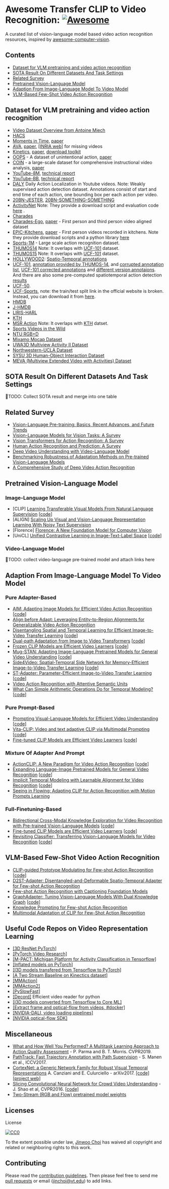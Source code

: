 # Awesome Transfer CLIP to Video Recognition: [![Awesome](https://cdn.rawgit.com/sindresorhus/awesome/d7305f38d29fed78fa85652e3a63e154dd8e8829/media/badge.svg)](https://github.com/sindresorhus/awesome)
A curated list of vision-language model based video action recognition resources, inspired by [awesome-computer-vision](https://github.com/jbhuang0604/awesome-computer-vision).

## Contents
 - [Dataset for VLM pretraining and video action recognition](#Dataset-for-VLM-pretraining-and-video-action-recognition)
 - [SOTA Result On Different Datasets And Task Settings](#SOTA-Result-On-Different-Datasets-And-Task-Settings)
 - [Related Survey](#Related-Survey)
 - [Pretrained Vision-Language Model](#Pretrained-Vision-Language-Model)
 - [Adaption From Image-Language Model To Video Model](#Adaption-From-Image-Language-Model-To-Video-Model)
 - [VLM-Based Few-Shot Video Action Recognition](#VLM-Based-Few-Shot-Video-Action-Recognition)

## Dataset for VLM pretraining and video action recognition
* [Video Dataset Overview from Antoine Miech](https://www.di.ens.fr/~miech/datasetviz/)
* [HACS](http://hacs.csail.mit.edu/)
* [Moments in Time](http://moments.csail.mit.edu/), [paper](http://moments.csail.mit.edu/data/moments_paper.pdf)
* [AVA](https://research.google.com/ava/), [paper](https://arxiv.org/abs/1705.08421), [[INRIA web]](http://thoth.inrialpes.fr/ava/getava.php) for missing videos
* [Kinetics](https://deepmind.com/research/open-source/open-source-datasets/kinetics/), [paper](https://arxiv.org/pdf/1705.07750.pdf), [download toolkit](https://github.com/activitynet/ActivityNet/tree/master/Crawler/Kinetics)
* [OOPS](https://oops.cs.columbia.edu/data/) - A dataset of unintentional action, [paper](https://arxiv.org/abs/1911.11206)
* [COIN](https://coin-dataset.github.io/) - a large-scale dataset for comprehensive instructional video analysis, [paper](https://arxiv.org/abs/1903.02874)
* [YouTube-8M](https://research.google.com/youtube8m/), [technical report](https://arxiv.org/abs/1609.08675)
* [YouTube-BB](https://research.google.com/youtube-bb/), [technical report](https://arxiv.org/pdf/1702.00824.pdf)
* [DALY](http://thoth.inrialpes.fr/daly/) Daily Action Localization in Youtube videos. Note: Weakly supervised action detection dataset. Annotations consist of start and end time of each action, one bounding box per each action per video.
* [20BN-JESTER](https://www.twentybn.com/datasets/jester), [20BN-SOMETHING-SOMETHING](https://www.twentybn.com/datasets/something-something)
* [ActivityNet](http://activity-net.org/) Note: They provide a download script and evaluation code [here](https://github.com/activitynet) .
* [Charades](http://allenai.org/plato/charades/)
* [Charades-Ego](https://prior.allenai.org/projects/charades-ego), [paper](https://arxiv.org/pdf/1804.09626.pdf) - First person and third person video aligned dataset
* [EPIC-Kitchens](https://epic-kitchens.github.io/), [paper](https://arxiv.org/abs/1804.02748) - First person videos recorded in kitchens. Note they provide download scripts and a python library [here](https://github.com/epic-kitchens)
* [Sports-1M](http://cs.stanford.edu/people/karpathy/deepvideo/classes.html) - Large scale action recognition dataset.
* [THUMOS14](http://crcv.ucf.edu/THUMOS14/) Note: It overlaps with [UCF-101](http://crcv.ucf.edu/data/UCF101.php) dataset.
* [THUMOS15](http://www.thumos.info/home.html) Note: It overlaps with [UCF-101](http://crcv.ucf.edu/data/UCF101.php) dataset.
* [HOLLYWOOD2](http://www.di.ens.fr/~laptev/actions/hollywood2/): [Spatio-Temporal annotations](https://staff.fnwi.uva.nl/p.s.m.mettes/index.html#data)
* [UCF-101](http://crcv.ucf.edu/data/UCF101.php), [annotation provided by THUMOS-14](http://crcv.ucf.edu/ICCV13-Action-Workshop/index.files/UCF101_24Action_Detection_Annotations.zip), and [corrupted annotation list](https://github.com/jinwchoi/Jinwoo-Computer-Vision-and-Machine-Learing-papers-to-read/blob/master/UCF101_Spatial_Annotation_Corrupted_file_list),  [UCF-101 corrected annotations](https://github.com/gurkirt/corrected-UCF101-Annots) and [different version annotaions](https://github.com/jvgemert/apt). And there are also some pre-computed spatiotemporal action detection [results](https://drive.google.com/drive/folders/0B-LzM05qEdk0aG5pTE94VFI1SUk)
* [UCF-50](http://crcv.ucf.edu/data/UCF50.php).
* [UCF-Sports](http://crcv.ucf.edu/data/UCF_Sports_Action.php), note: the train/test split link in the official website is broken. Instead, you can download it from [here](http://pascal.inrialpes.fr/data2/oneata/data/ucf_sports/videos.txt).
* [HMDB](http://serre-lab.clps.brown.edu/resource/hmdb-a-large-human-motion-database/)
* [J-HMDB](http://jhmdb.is.tue.mpg.de/)
* [LIRIS-HARL](http://liris.cnrs.fr/voir/activities-dataset/)
* [KTH](http://www.nada.kth.se/cvap/actions/)
* [MSR Action](https://www.microsoft.com/en-us/download/details.aspx?id=52315) Note: It overlaps with [KTH](http://www.nada.kth.se/cvap/actions/) datset.
* [Sports Videos in the Wild](http://cvlab.cse.msu.edu/project-svw.html)
* [NTU RGB+D](https://github.com/shahroudy/NTURGB-D)
* [Mixamo Mocap Dataset](http://mocap.cs.cmu.edu/)
* [UWA3D Multiview Activity II Dataset](http://staffhome.ecm.uwa.edu.au/~00053650/databases.html)
* [Northwestern-UCLA Dataset](https://users.eecs.northwestern.edu/~jwa368/my_data.html)
* [SYSU 3D Human-Object Interaction Dataset](http://www.isee-ai.cn/~hujianfang/ProjectJOULE.html)
* [MEVA (Multiview Extended Video with Activities) Dataset](http://mevadata.org)

## SOTA Result On Different Datasets And Task Settings 
🔨TODO: Collect SOTA result and merge into one table

## Related Survey
- [Vision-Language Pre-training: Basics, Recent Advances, and Future Trends](http://arxiv.org/abs/2210.09263)
- [Vision-Language Models for Vision Tasks: A Survey](http://arxiv.org/abs/2304.00685)
- [Vision Transformers for Action Recognition: A Survey](http://arxiv.org/abs/2209.05700)
- [Human Action Recognition and Prediction: A Survey](http://arxiv.org/abs/1806.11230)
- [Deep Video Understanding with Video-Language Model](https://dl.acm.org/doi/10.1145/3581783.3612863)
- [Benchmarking Robustness of Adaptation Methods on Pre-trained Vision-Language Models](http://arxiv.org/abs/2306.02080)
- [A Comprehensive Study of Deep Video Action Recognition](https://arxiv.org/abs/2012.06567)

## Pretrained Vision-Language Model
### Image-Language Model
- [CLIP] [Learning Transferable Visual Models From Natural Language Supervision](https://proceedings.mlr.press/v139/radford21a.html) [[code](https://github.com/openai/CLIP)]
- [ALIGN] [Scaling Up Visual and Vision-Language Representation Learning With Noisy Text Supervision](https://arxiv.org/abs/2102.05918)
- [Florence] [Florence: A New Foundation Model for Computer Vision](https://arxiv.org/abs/2111.11432)
- [UniCL] [Unified Contrastive Learning in Image-Text-Label Space](https://arxiv.org/abs/2204.03610) [[code](https://github.com/microsoft/UniCL)]
### Video-Language Model
🔨TODO: collect video-language pre-trained model and attach links here

## Adaption From Image-Language Model To Video Model
### Pure Adapter-Based
- [AIM: Adapting Image Models for Efficient Video Action Recognition](http://arxiv.org/abs/2302.03024) [[code]([https://github.com/openai/CLIP](https://github.com/taoyang1122/adapt-image-models))]
- [Align before Adapt: Leveraging Entity-to-Region Alignments for Generalizable Video Action Recognition](http://arxiv.org/abs/2311.15619)
- [Disentangling Spatial and Temporal Learning for Efficient Image-to-Video Transfer Learning](http://arxiv.org/abs/2309.07911) [[code](https://github.com/alibaba-mmai-research/DiST)]
- [Dual-path Adaptation from Image to Video Transformers](http://arxiv.org/abs/2303.09857) [[code](https://github.com/park-jungin/DualPath)]
- [Frozen CLIP Models are Efficient Video Learners](http://arxiv.org/abs/2208.03550) [[code](https://github.com/OpenGVLab/efficient-video-recognition)]
- [Mug-STAN: Adapting Image-Language Pretrained Models for General Video Understanding](http://arxiv.org/abs/2311.15075) [[code](https://github.com/farewellthree/STAN)]
- [Side4Video: Spatial-Temporal Side Network for Memory-Efficient Image-to-Video Transfer Learning](http://arxiv.org/abs/2311.15769) [[code](https://github.com/HJYao00/Side4Video?tab=readme-ov-file)]
- [ST-Adapter: Parameter-Efficient Image-to-Video Transfer Learning](http://arxiv.org/abs/2206.13559) [[code](https://github.com/linziyi96/st-adapter)]
- [Video Action Recognition with Attentive Semantic Units](https://arxiv.org/abs/2303.09756) 
- [What Can Simple Arithmetic Operations Do for Temporal Modeling?](http://arxiv.org/abs/2307.08908) [[code](https://github.com/whwu95/ATM)]
### Pure Prompt-Based
- [Prompting Visual-Language Models for Efficient Video Understanding](http://arxiv.org/abs/2112.04478) [[code](https://github.com/ju-chen/Efficient-Prompt/)]
- [Vita-CLIP: Video and text adaptive CLIP via Multimodal Prompting](http://arxiv.org/abs/2304.03307) [[code](https://github.com/talalwasim/vita-clip)]
- [Fine-tuned CLIP Models are Efficient Video Learners](http://arxiv.org/abs/2212.03640) [[code](https://github.com/muzairkhattak/ViFi-CLIP)]
### Mixture Of Adapter And Prompt
- [ActionCLIP: A New Paradigm for Video Action Recognition](http://arxiv.org/abs/2109.08472) [[code](https://github.com/sallymmx/ActionCLIP)]
- [Expanding Language-Image Pretrained Models for General Video Recognition](http://arxiv.org/abs/2208.02816) [[code](https://github.com/microsoft/VideoX/tree/master/X-CLIP)]
- [Implicit Temporal Modeling with Learnable Alignment for Video Recognition](http://arxiv.org/abs/2304.10465) [[code](https://github.com/Francis-Rings/ILA)]
- [Seeing in Flowing: Adapting CLIP for Action Recognition with Motion Prompts Learning](http://arxiv.org/abs/2308.04828)
### Full-Finetuning-Based
- [Bidirectional Cross-Modal Knowledge Exploration for Video Recognition with Pre-trained Vision-Language Models](http://arxiv.org/abs/2301.00182) [[code](https://github.com/whwu95/BIKE)]
- [Fine-tuned CLIP Models are Efficient Video Learners](http://arxiv.org/abs/2212.03640) [[code](https://github.com/muzairkhattak/ViFi-CLIP)]
- [Revisiting Classifier: Transferring Vision-Language Models for Video Recognition](http://arxiv.org/abs/2207.01297) [[code](https://github.com/whwu95/Text4Vis)]
  
## VLM-Based Few-Shot Video Action Recognition
- [CLIP-guided Prototype Modulating for Few-shot Action Recognition](http://arxiv.org/abs/2303.02982) [[code](https://github.com/alibaba-mmai-research/clip-fsar)]
- [D2ST-Adapter: Disentangled-and-Deformable Spatio-Temporal Adapter for Few-shot Action Recognition](http://arxiv.org/abs/2312.01431)
- [Few-shot Action Recognition with Captioning Foundation Models](http://arxiv.org/abs/2310.10125) 
- [GraphAdapter: Tuning Vision-Language Models With Dual Knowledge Graph](http://arxiv.org/abs/2309.13625) [[code](https://github.com/lixinustc/GraphAdapter)]
- [Knowledge Prompting for Few-shot Action Recognition](http://arxiv.org/abs/2211.12030)
- [Multimodal Adaptation of CLIP for Few-Shot Action Recognition](http://arxiv.org/abs/2308.01532)

## Useful Code Repos on Video Representation Learning
* [[3D ResNet PyTorch]](https://github.com/kenshohara/3D-ResNets-PyTorch)
* [[PyTorch Video Research]](https://github.com/gsig/PyVideoResearch)
* [[M-PACT: Michigan Platform for Activity Classification in Tensorflow]](https://github.com/MichiganCOG/M-PACT)
* [[Inflated models on PyTorch]](https://github.com/hassony2/inflated_convnets_pytorch)
* [[I3D models transfered from Tensorflow to PyTorch]](https://github.com/hassony2/kinetics_i3d_pytorch)
* [[A Two Stream Baseline on Kinectics dataset]](https://github.com/gurkirt/2D-kinectics)
* [[MMAction]](https://github.com/open-mmlab/mmaction)
* [[MMAction2]](https://github.com/open-mmlab/mmaction2)
* [[PySlowFast]](https://github.com/facebookresearch/slowfast)
* [[Decord]](https://github.com/dmlc/decord) Efficient video reader for python
* [[I3D models converted from Tensorflow to Core ML]](https://github.com/lukereichold/VisualActionKit)
* [[Extract frame and optical-flow from videos, #docker]](https://github.com/epic-kitchens/epic-kitchens-100-annotations/blob/master/README.md#erratum)
* [[NVIDIA-DALI, video loading pipelines]](https://docs.nvidia.com/deeplearning/dali/user-guide/docs/examples/sequence_processing/video/video_reader_label_example.html)
* [[NVIDIA optical-flow SDK]](https://developer.nvidia.com/opticalflow-sdk)

## Miscellaneous
* [What and How Well You Performed? A Multitask Learning Approach to Action Quality Assessment](https://arxiv.org/pdf/1904.04346.pdf) - P. Parma and B. T. Morris. CVPR2019.
* [PathTrack: Fast Trajectory Annotation with Path Supervision](http://openaccess.thecvf.com/content_ICCV_2017/papers/Manen_PathTrack_Fast_Trajectory_ICCV_2017_paper.pdf) - S. Manen et al., ICCV2017.
* [CortexNet: a Generic Network Family for Robust Visual Temporal Representations](https://arxiv.org/pdf/1706.02735.pdf) A. Canziani and E. Culurciello - arXiv2017. [[code]](https://github.com/atcold/pytorch-CortexNet) [[project web]](https://engineering.purdue.edu/elab/CortexNet/)
* [Slicing Convolutional Neural Network for Crowd Video Understanding](http://www.ee.cuhk.edu.hk/~jshao/papers_jshao/jshao_cvpr16_scnn.pdf) - J. Shao et al, CVPR2016. [[code]](https://github.com/amandajshao/Slicing-CNN)
* [Two-Stream (RGB and Flow) pretrained model weights](https://github.com/craftGBD/caffe-GBD/tree/master/models/action_recognition)

## Licenses
License

[![CC0](http://i.creativecommons.org/p/zero/1.0/88x31.png)](http://creativecommons.org/publicdomain/zero/1.0/)

To the extent possible under law, [Jinwoo Choi](https://sites.google.com/site/jchoivision/) has waived all copyright and related or neighboring rights to this work.

## Contributing
Please read the [contribution guidelines](contributing.md). Then please feel free to send me [pull requests](https://github.com/jinwchoi/Action-Recognition/pulls) or email (jinchoi@vt.edu) to add links.
